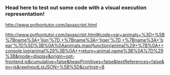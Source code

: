 ### Head here to test out some code with a visual execution representation!

http://www.pythontutor.com/javascript.html

http://www.pythontutor.com/javascript.html#code=var+animals+%3D+%5B%7Bname%3A+'lion'%7D,+%7Bname%3A+'tiger'%7D,+%7Bname%3A+'bear'%7D%5D%3B%0A%0Aanimals.map(function(animal%29+%7B%0A++console.log(animal%29%3B%0A++return+animal.name%3B%0A%7D%29%3B&mode=display&origin=opt-frontend.js&cumulative=false&heapPrimitives=false&textReferences=false&py=js&rawInputLstJSON=%5B%5D&curInstr=8
